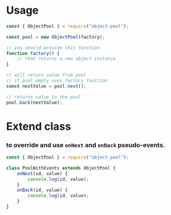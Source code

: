 # Usage

```javascript
const { ObjectPool } = require("object-pool");

const pool = new ObjectPool(factory);

// you should provide this function
function factory() {
    // that returns a new object instance
}

// will return value from pool
// if pool empty uses factory function
const nextValue = pool.next();

// returns value to the pool
pool.back(nextValue);
```

# Extend class

### to override and use `onNext` and `onBack` pseudo-events.

```javascript
const { ObjectPool } = require("object-pool");

class PoolWithEvents extends ObjectPool {
    onNext(id, value) {
        console.log(id, value);
    }
    onBack(id, value) {
        console.log(id, value);
    }
}
```
